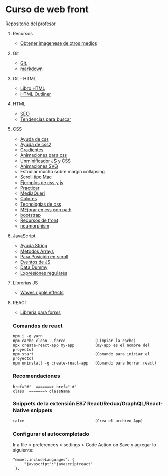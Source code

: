 # Curso de web front

[Repositorio del profesor](https://github.com/jorgegarba/codigo-virtual-3)

1. Recursos
   - [Obtener imagenese de otros medios](https://downloader.la/)
1. Git
   - [Git.](https://github.com/Jinex14/CursoWebFront/blob/master/Clase01/Readme.md) 
   - [markdown](https://www.markdowntutorial.com/es/)
1. Git - HTML
   - [Libro HTML](https://github.com/Jinex14/CursoWebFront/blob/master/Semana01/Dia02/El%20gran%20libro%20de%20HTML5%2C%20CSS3%20y%20JavaScript%20Ed%203.pdf) 
   - [HTML Outliner](https://gsnedders.html5.org/outliner/)
1. HTML
   - [SEO](https://schema.org/)
   - [Tendencias para buscar](https://trends.google.es/trends/?geo=ES)
1. CSS
   - [Ayuda de css](https://tympanus.net/codrops/css_reference/)
   - [Ayuda de css2](https://dribbble.com/)
   - [Gradientes](https://uigradients.com/)
   - [Animaciones para css](https://animate.style/)
   - [Unminificador JS y CSS](https://unminify.com/)
   - [Animaciones SVG](https://www.svgator.com/)
   - Estudiar mucho sobre margin collapsing 
   - [Scroll tipo Mac](https://codepen.io/Spemer/pen/baoKPK)
   - [Ejemplos de css y js](https://codepen.io/)
   - [Practicar](https://www.frontendmentor.io/challenges)
   - [MediaQueri](https://mediaqueri.es/)
   - [Colores](https://calcolor.co/)
   - [Tecnologias de css](https://css-tricks.com/neumorphism-and-css/)
   - [MEjorar en css con path](https://bennettfeely.com/clippy/)
   - [bootstrap](https://www.layoutit.com/build)
   - [Recursos de front](https://nodesign.dev/)
   - [neumorphism](https://neumorphism.io/#444444)
1. JavaScript
   - [Ayuda String](https://desarrolloweb.com/articulos/objetos-string-javascript.html)
   - [Metodos Arrays](https://developer.mozilla.org/es/docs/Web/JavaScript/Referencia/Objetos_globales/Array/sort)
   - [Para Posición en scroll](https://developer.mozilla.org/es/docs/Web/API/Intersection_Observer_API)
   - [Eventos de JS](https://developer.mozilla.org/es/docs/Web/Events)
   - [Data Dummy](https://www.generatedata.com/)
   - [Expresiones regulares](https://regexr.com/)
1. Librerias JS
   - [Waves ripple effects](http://fian.my.id/Waves/)

1. REACT
   - [Libreria para forms](https://react-hook-form.com/)
   
   ### Comandos de react
   ```
   npm i -g yarn
   npm cache clean --force             (Limpiar la cache)
   npx create-react-app my-app         (my-app es el nombre del proyecto)
   npm start                           (Comando para iniciar el proyecto)
   npm uninstall -g create-react-app   (Comando para borrar react)
   ```
   ### Recomendaciones
   ```
   href="#"  =======> href="!#"
   class  =======> className
   ```
   ### Snippets de la extensión ES7 React/Redux/GraphQL/React-Native snippets
   ```
   rafce                               (Crea el archivo App)
   ```
   ### Configurar el autocompletado
   Ir a file > preferences > settings > Code Action on Save y agregar lo siguiente:
   ```
   "emmet.includeLanguages": {
        "javascript":"javascriptreact"
    },
    ```
